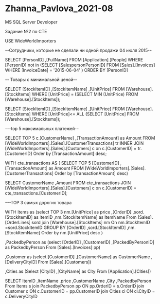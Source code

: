 # Zhanna_Pavlova_2021-08
MS SQL Server Developer

Задание №2 по CTE

USE WideWorldImporters

--Сотрудники, которые не сделали ни одной продажи 04 июля 2015--

SELECT
		 [PersonID]
		,[FullName]
FROM [Application].[People] 
WHERE [PersonID] not in	(SELECT
						[SalespersonPersonID]
						FROM [Sales].[Invoices]
						WHERE [InvoiceDate] = '2015-06-04'
						)
ORDER BY [PersonID]


  -- Товары с минимальной ценой--

SELECT [StockItemID]
      ,[StockItemName]
	  ,[UnitPrice]
FROM [Warehouse].[StockItems]
WHERE [UnitPrice] = (SELECT MIN (UnitPrice)
					FROM [Warehouse].[StockItems]);

SELECT [StockItemID]
      ,[StockItemName]
	  ,[UnitPrice]
FROM [Warehouse].[StockItems]
WHERE [UnitPrice]<= ALL (SELECT [UnitPrice]
							FROM [Warehouse].[StockItems]);

---top 5 максимальных платежей--

SELECT TOP 5
		 c.[CustomerName]
		,[TransactionAmount] as Amount
FROM [WideWorldImporters].[Sales].[CustomerTransactions] tr
INNER JOIN [WideWorldImporters].[Sales].[Customers] c on c.[CustomerID] = tr.[CustomerID]
Order by [TransactionAmount] desc;

 WITH cte_transactions  AS  (
SELECT TOP 5
		 [CustomerID]
		,[TransactionAmount] as Amount
FROM [WideWorldImporters].[Sales].[CustomerTransactions]
Order by [TransactionAmount] desc) 


SELECT CustomerName
,Amount
FROM cte_transactions
 JOIN [WideWorldImporters].[Sales].[Customers] c on c.[CustomerID] = cte_transactions.[CustomerID];

 ---ТОР 3 самых дорогих товара

 WITH Items as
 (select TOP 3 nm.[UnitPrice] as price
			,[OrderID]
			,sord.[StockItemID] as ItemID
			,nm.[StockItemName] as ItemName
	From [Sales].[OrderLines] sord
	  join [Warehouse].[StockItems] nm On nm.StockItemID =sord.StockItemID
	 	GROUP BY 	[OrderID]
					,sord.[StockItemID]
					,nm.[StockItemName]
Order by nm.[UnitPrice] desc )

,PackedbyPerson as
(select [OrderID]
		,[CustomerID]
		,[PackedByPersonID] as PackedbyPerson
	  From [Sales].[Invoices] pp)

,Customer as
(select [CustomerID]
      ,[CustomerName] as CustomerName
	  ,[DeliveryCityID]
	  From [Sales].[Customers])

,Cities as 
(Select  [CityID]
		,[CityName] as City
	  From [Application].[Cities])

SELECT ItemID
		,ItemName
		,price
		,CustomerName
		,City
		,PackedbyPerson
	From Items s
		join PackedbyPerson pp ON pp.OrderID = s.OrderID
		join Customer c ON c.CustomerID = pp.CustomerID
		join Cities ci ON ci.CityID = c.DeliveryCityID
